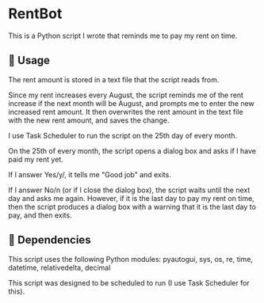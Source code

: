 # RentBot
This is a Python script I wrote that reminds me to pay my rent on time. 

## :calendar: Usage

The rent amount is stored in a text file that the script reads from. 

Since my rent increases every August, the script reminds me of the rent increase if the next month will be August, and prompts me to enter the new increased rent amount. It then overwrites the rent amount in the text file with the new rent amount, and saves the change.

I use Task Scheduler to run the script on the 25th day of every month.

On the 25th of every month, the script opens a dialog box and asks if I have paid my rent yet.

If I answer Yes/y/, it tells me "Good job" and exits.

If I answer No/n (or if I close the dialog box), the script waits until the next day and asks me again. However, if it is the last day to pay my rent on time, then the script produces a dialog box with a warning that it is the last day to pay, and then exits.

## :snake: Dependencies

This script uses the following Python modules:  pyautogui, sys, os, re, time, datetime, relativedelta, decimal

This script was designed to be scheduled to run (I use Task Scheduler for this).
